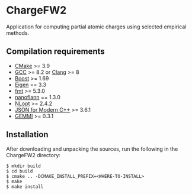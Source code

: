 # ChargeFW2

Application for computing partial atomic charges using selected empirical methods.

## Compilation requirements
- [CMake](https://cmake.org/) >= 3.9
- [GCC](https://gcc.gnu.org/) >= 8.2 or [Clang](https://clang.llvm.org/) >= 8
- [Boost](https://www.boost.org/) >= 1.69
- [Eigen](http://eigen.tuxfamily.org) == 3.3
- [fmt](https://fmt.dev) >= 5.3.0
- [nanoflann](https://github.com/jlblancoc/nanoflann) == 1.3.0
- [NLopt](https://github.com/stevengj/nlopt) >= 2.4.2
- [JSON for Modern C++](https://github.com/nlohmann/json) >= 3.6.1
- [GEMMI](https://github.com/project-gemmi/gemmi) >= 0.3.1

## Installation
After downloading and unpacking the sources, run the following in the ChargeFW2 directory:

```shell script
$ mkdir build
$ cd build
$ cmake .. -DCMAKE_INSTALL_PREFIX=<WHERE-TO-INSTALL>
$ make
$ make install
```
